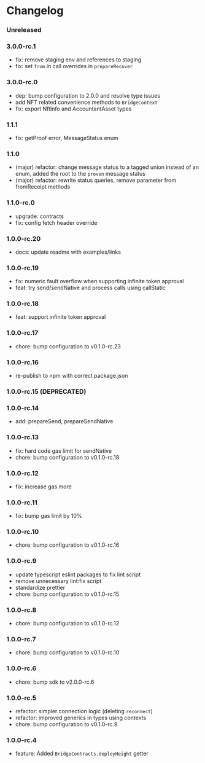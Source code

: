 # Changelog

### Unreleased

### 3.0.0-rc.1

- fix: remove staging env and references to staging
- fix: set `from` in call overrides in `prepareRecover`

### 3.0.0-rc.0

- dep: bump configuration to 2.0.0 and resolve type issues
- add NFT related convenience methods to `BridgeContext`
- fix: export NftInfo and AccountantAsset types

### 1.1.1

- fix: getProof error, MessageStatus enum

### 1.1.0

- (major) refactor: change message status to a tagged union instead of an enum,
  added the root to the `proven` message status
- (major) refactor: rewrite status queries, remove parameter from fromReceipt methods

### 1.1.0-rc.0

- upgrade: contracts
- fix: config fetch header override

### 1.0.0-rc.20

- docs: update readme with examples/links

### 1.0.0-rc.19

- fix: numeric fault overflow when supporting infinite token approval
- feat: try send/sendNative and process calls using callStatic

### 1.0.0-rc.18

- feat: support infinite token approval

### 1.0.0-rc.17

- chore: bump configuration to v0.1.0-rc.23

### 1.0.0-rc.16

- re-publish to npm with correct package.json

### 1.0.0-rc.15 (DEPRECATED)

### 1.0.0-rc.14

- add: prepareSend, prepareSendNative

### 1.0.0-rc.13

- fix: hard code gas limit for sendNative
- chore: bump configuration to v0.1.0-rc.18

### 1.0.0-rc.12

- fix: increase gas more

### 1.0.0-rc.11

- fix: bump gas limit by 10%

### 1.0.0-rc.10

- chore: bump configuration to v0.1.0-rc.16

### 1.0.0-rc.9

- update typescript eslint packages to fix lint script
- remove unnecessary lint:fix script
- standardize prettier
- chore: bump configuration to v0.1.0-rc.15

### 1.0.0-rc.8

- chore: bump configuration to v0.1.0-rc.12

### 1.0.0-rc.7

- chore: bump configuration to v0.1.0-rc.10

### 1.0.0-rc.6

- chore: bump sdk to v2.0.0-rc.6

### 1.0.0-rc.5

- refactor: simpler connection logic (deleting `reconnect`)
- refactor: improved generics in types using contexts
- chore: bump configuration to v0.1.0-rc.9

### 1.0.0-rc.4

- feature: Added `BridgeContracts.deployHeight` getter
